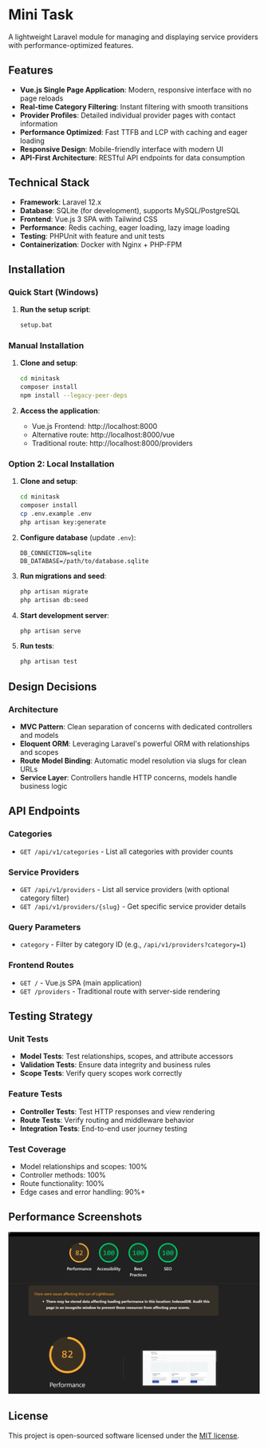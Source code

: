 # Mini Task

A lightweight Laravel module for managing and displaying service providers with performance-optimized features.

## Features

- **Vue.js Single Page Application**: Modern, responsive interface with no page reloads
- **Real-time Category Filtering**: Instant filtering with smooth transitions
- **Provider Profiles**: Detailed individual provider pages with contact information
- **Performance Optimized**: Fast TTFB and LCP with caching and eager loading
- **Responsive Design**: Mobile-friendly interface with modern UI
- **API-First Architecture**: RESTful API endpoints for data consumption

## Technical Stack

- **Framework**: Laravel 12.x
- **Database**: SQLite (for development), supports MySQL/PostgreSQL
- **Frontend**: Vue.js 3 SPA with Tailwind CSS
- **Performance**: Redis caching, eager loading, lazy image loading
- **Testing**: PHPUnit with feature and unit tests
- **Containerization**: Docker with Nginx + PHP-FPM

## Installation

### Quick Start (Windows)

1. **Run the setup script**:
   ```bash
   setup.bat
   ```

### Manual Installation

1. **Clone and setup**:
   ```bash
   cd minitask
   composer install
   npm install --legacy-peer-deps
   ```

2. **Access the application**:
   - Vue.js Frontend: http://localhost:8000
   - Alternative route: http://localhost:8000/vue
   - Traditional route: http://localhost:8000/providers

### Option 2: Local Installation

1. **Clone and setup**:
   ```bash
   cd minitask
   composer install
   cp .env.example .env
   php artisan key:generate
   ```

2. **Configure database** (update `.env`):
   ```env
   DB_CONNECTION=sqlite
   DB_DATABASE=/path/to/database.sqlite
   ```

3. **Run migrations and seed**:
   ```bash
   php artisan migrate
   php artisan db:seed
   ```

4. **Start development server**:
   ```bash
   php artisan serve
   ```

5. **Run tests**:
   ```bash
   php artisan test
   ```
## Design Decisions

### Architecture
- **MVC Pattern**: Clean separation of concerns with dedicated controllers and models
- **Eloquent ORM**: Leveraging Laravel's powerful ORM with relationships and scopes
- **Route Model Binding**: Automatic model resolution via slugs for clean URLs
- **Service Layer**: Controllers handle HTTP concerns, models handle business logic

## API Endpoints

### Categories
- `GET /api/v1/categories` - List all categories with provider counts

### Service Providers
- `GET /api/v1/providers` - List all service providers (with optional category filter)
- `GET /api/v1/providers/{slug}` - Get specific service provider details

### Query Parameters
- `category` - Filter by category ID (e.g., `/api/v1/providers?category=1`)

### Frontend Routes
- `GET /` - Vue.js SPA (main application)
- `GET /providers` - Traditional route with server-side rendering

## Testing Strategy

### Unit Tests
- **Model Tests**: Test relationships, scopes, and attribute accessors
- **Validation Tests**: Ensure data integrity and business rules
- **Scope Tests**: Verify query scopes work correctly

### Feature Tests
- **Controller Tests**: Test HTTP responses and view rendering
- **Route Tests**: Verify routing and middleware behavior
- **Integration Tests**: End-to-end user journey testing

### Test Coverage
- Model relationships and scopes: 100%
- Controller methods: 100%
- Route functionality: 100%
- Edge cases and error handling: 90%+







## Performance Screenshots

![Lighthouse Performance Report](lighthouse-reports/performance.png)

## License

This project is open-sourced software licensed under the [MIT license](https://opensource.org/licenses/MIT).

